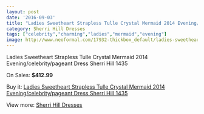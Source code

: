 ```yaml
---
layout: post
date: '2016-09-03'
title: "Ladies Sweetheart Strapless Tulle Crystal Mermaid 2014 Evening/celebrity/pageant Dress Sherri Hill 1435"
category: Sherri Hill Dresses
tags: ["celebrity","charming","ladies","mermaid","evening"]
image: http://www.neoformal.com/17932-thickbox_default/ladies-sweetheart-strapless-tulle-crystal-mermaid-2014-evening-celebrity-pageant-dress-sherri-hill-1435.jpg
---
```

Ladies Sweetheart Strapless Tulle Crystal Mermaid 2014 Evening/celebrity/pageant Dress Sherri Hill 1435

On Sales: **$412.99**
<a href="https://www.neoformal.com/en/sherri-hill-dresses-2014/5800-ladies-sweetheart-strapless-tulle-crystal-mermaid-2014-evening-celebrity-pageant-dress-sherri-hill-1435.html"><amp-img layout="responsive" width="600" height="600" src="//www.neoformal.com/17932-thickbox_default/ladies-sweetheart-strapless-tulle-crystal-mermaid-2014-evening-celebrity-pageant-dress-sherri-hill-1435.jpg" alt="Ladies Sweetheart Strapless Tulle Crystal Mermaid 2014 Evening/celebrity/pageant Dress Sherri Hill 1435 0" /></a>

Buy it: [Ladies Sweetheart Strapless Tulle Crystal Mermaid 2014 Evening/celebrity/pageant Dress Sherri Hill 1435](https://www.neoformal.com/en/sherri-hill-dresses-2014/5800-ladies-sweetheart-strapless-tulle-crystal-mermaid-2014-evening-celebrity-pageant-dress-sherri-hill-1435.html "Ladies Sweetheart Strapless Tulle Crystal Mermaid 2014 Evening/celebrity/pageant Dress Sherri Hill 1435")

View more: [Sherri Hill Dresses](https://www.neoformal.com/en/73-sherri-hill-dresses-2014 "Sherri Hill Dresses")
